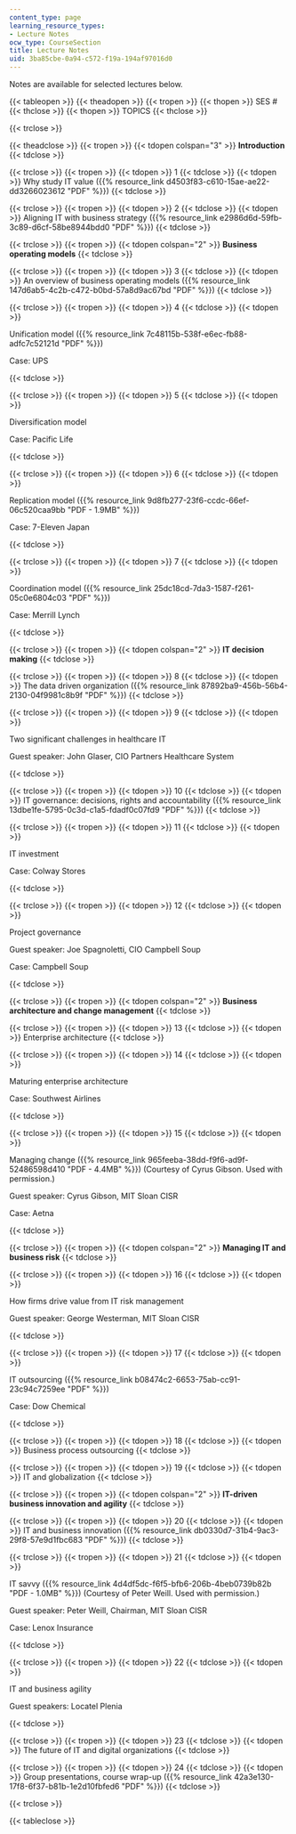 ```yaml
---
content_type: page
learning_resource_types:
- Lecture Notes
ocw_type: CourseSection
title: Lecture Notes
uid: 3ba85cbe-0a94-c572-f19a-194af97016d0
---
```


Notes are available for selected lectures below.

{{< tableopen >}}
{{< theadopen >}}
{{< tropen >}}
{{< thopen >}}
SES #
{{< thclose >}}
{{< thopen >}}
TOPICS
{{< thclose >}}

{{< trclose >}}

{{< theadclose >}}
{{< tropen >}}
{{< tdopen colspan="3" >}}
**Introduction**
{{< tdclose >}}

{{< trclose >}}
{{< tropen >}}
{{< tdopen >}}
1
{{< tdclose >}}
{{< tdopen >}}
Why study IT value ({{% resource_link d4503f83-c610-15ae-ae22-dd3266023612 "PDF" %}})
{{< tdclose >}}

{{< trclose >}}
{{< tropen >}}
{{< tdopen >}}
2
{{< tdclose >}}
{{< tdopen >}}
Aligning IT with business strategy ({{% resource_link e2986d6d-59fb-3c89-d6cf-58be8944bdd0 "PDF" %}})
{{< tdclose >}}

{{< trclose >}}
{{< tropen >}}
{{< tdopen colspan="2" >}}
**Business operating models**
{{< tdclose >}}

{{< trclose >}}
{{< tropen >}}
{{< tdopen >}}
3
{{< tdclose >}}
{{< tdopen >}}
An overview of business operating models ({{% resource_link 147d6ab5-4c2b-c472-b0bd-57a8d9ac67bd "PDF" %}})
{{< tdclose >}}

{{< trclose >}}
{{< tropen >}}
{{< tdopen >}}
4
{{< tdclose >}}
{{< tdopen >}}


Unification model ({{% resource_link 7c48115b-538f-e6ec-fb88-adfc7c52121d "PDF" %}})

Case: UPS


{{< tdclose >}}

{{< trclose >}}
{{< tropen >}}
{{< tdopen >}}
5
{{< tdclose >}}
{{< tdopen >}}


Diversification model

Case: Pacific Life


{{< tdclose >}}

{{< trclose >}}
{{< tropen >}}
{{< tdopen >}}
6
{{< tdclose >}}
{{< tdopen >}}


Replication model ({{% resource_link 9d8fb277-23f6-ccdc-66ef-06c520caa9bb "PDF - 1.9MB" %}})

Case: 7-Eleven Japan


{{< tdclose >}}

{{< trclose >}}
{{< tropen >}}
{{< tdopen >}}
7
{{< tdclose >}}
{{< tdopen >}}


Coordination model ({{% resource_link 25dc18cd-7da3-1587-f261-05c0e6804c03 "PDF" %}})

Case: Merrill Lynch


{{< tdclose >}}

{{< trclose >}}
{{< tropen >}}
{{< tdopen colspan="2" >}}
**IT decision making**
{{< tdclose >}}

{{< trclose >}}
{{< tropen >}}
{{< tdopen >}}
8
{{< tdclose >}}
{{< tdopen >}}
The data driven organization ({{% resource_link 87892ba9-456b-56b4-2130-04f9981c8b9f "PDF" %}})
{{< tdclose >}}

{{< trclose >}}
{{< tropen >}}
{{< tdopen >}}
9
{{< tdclose >}}
{{< tdopen >}}


Two significant challenges in healthcare IT

Guest speaker: John Glaser, CIO Partners Healthcare System


{{< tdclose >}}

{{< trclose >}}
{{< tropen >}}
{{< tdopen >}}
10
{{< tdclose >}}
{{< tdopen >}}
IT governance: decisions, rights and accountability ({{% resource_link 13dbe1fe-5795-0c3d-c1a5-fdadf0c07fd9 "PDF" %}})
{{< tdclose >}}

{{< trclose >}}
{{< tropen >}}
{{< tdopen >}}
11
{{< tdclose >}}
{{< tdopen >}}


IT investment

Case: Colway Stores


{{< tdclose >}}

{{< trclose >}}
{{< tropen >}}
{{< tdopen >}}
12
{{< tdclose >}}
{{< tdopen >}}


Project governance

Guest speaker: Joe Spagnoletti, CIO Campbell Soup

Case: Campbell Soup


{{< tdclose >}}

{{< trclose >}}
{{< tropen >}}
{{< tdopen colspan="2" >}}
**Business architecture and change management**
{{< tdclose >}}

{{< trclose >}}
{{< tropen >}}
{{< tdopen >}}
13
{{< tdclose >}}
{{< tdopen >}}
Enterprise architecture
{{< tdclose >}}

{{< trclose >}}
{{< tropen >}}
{{< tdopen >}}
14
{{< tdclose >}}
{{< tdopen >}}


Maturing enterprise architecture

Case: Southwest Airlines


{{< tdclose >}}

{{< trclose >}}
{{< tropen >}}
{{< tdopen >}}
15
{{< tdclose >}}
{{< tdopen >}}


Managing change ({{% resource_link 965feeba-38dd-f9f6-ad9f-52486598d410 "PDF - 4.4MB" %}}) (Courtesy of Cyrus Gibson. Used with permission.)

Guest speaker: Cyrus Gibson, MIT Sloan CISR

Case: Aetna


{{< tdclose >}}

{{< trclose >}}
{{< tropen >}}
{{< tdopen colspan="2" >}}
**Managing IT and business risk**
{{< tdclose >}}

{{< trclose >}}
{{< tropen >}}
{{< tdopen >}}
16
{{< tdclose >}}
{{< tdopen >}}


How firms drive value from IT risk management

Guest speaker: George Westerman, MIT Sloan CISR


{{< tdclose >}}

{{< trclose >}}
{{< tropen >}}
{{< tdopen >}}
17
{{< tdclose >}}
{{< tdopen >}}


IT outsourcing ({{% resource_link b08474c2-6653-75ab-cc91-23c94c7259ee "PDF" %}})

Case: Dow Chemical


{{< tdclose >}}

{{< trclose >}}
{{< tropen >}}
{{< tdopen >}}
18
{{< tdclose >}}
{{< tdopen >}}
Business process outsourcing
{{< tdclose >}}

{{< trclose >}}
{{< tropen >}}
{{< tdopen >}}
19
{{< tdclose >}}
{{< tdopen >}}
IT and globalization
{{< tdclose >}}

{{< trclose >}}
{{< tropen >}}
{{< tdopen colspan="2" >}}
**IT-driven business innovation and agility**
{{< tdclose >}}

{{< trclose >}}
{{< tropen >}}
{{< tdopen >}}
20
{{< tdclose >}}
{{< tdopen >}}
IT and business innovation ({{% resource_link db0330d7-31b4-9ac3-29f8-57e9d1fbc683 "PDF" %}})
{{< tdclose >}}

{{< trclose >}}
{{< tropen >}}
{{< tdopen >}}
21
{{< tdclose >}}
{{< tdopen >}}


IT savvy ({{% resource_link 4d4df5dc-f6f5-bfb6-206b-4beb0739b82b "PDF - 1.0MB" %}}) (Courtesy of Peter Weill. Used with permission.)

Guest speaker: Peter Weill, Chairman, MIT Sloan CISR

Case: Lenox Insurance


{{< tdclose >}}

{{< trclose >}}
{{< tropen >}}
{{< tdopen >}}
22
{{< tdclose >}}
{{< tdopen >}}


IT and business agility

Guest speakers: Locatel Plenia


{{< tdclose >}}

{{< trclose >}}
{{< tropen >}}
{{< tdopen >}}
23
{{< tdclose >}}
{{< tdopen >}}
The future of IT and digital organizations
{{< tdclose >}}

{{< trclose >}}
{{< tropen >}}
{{< tdopen >}}
24
{{< tdclose >}}
{{< tdopen >}}
Group presentations, course wrap-up ({{% resource_link 42a3e130-17f8-6f37-b81b-1e2d10fbfed6 "PDF" %}})
{{< tdclose >}}

{{< trclose >}}

{{< tableclose >}}